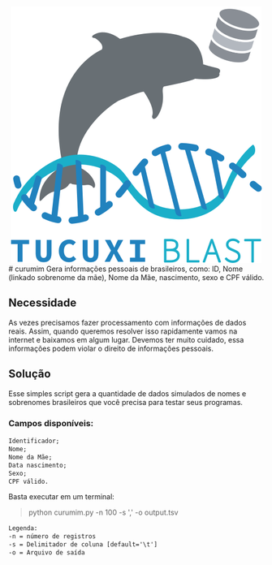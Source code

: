 <div align="center">
  <img src="/data/logo_tucuxi_2.png"><br>
</div>
# curumim
Gera informações pessoais de brasileiros, como: ID, Nome (linkado sobrenome da mãe), Nome da Mãe, nascimento, sexo e CPF válido.

## Necessidade
As vezes precisamos fazer processamento com informações de dados reais. Assim, quando queremos resolver isso rapidamente vamos na 
internet e baixamos em algum lugar.
Devemos ter muito cuidado, essa informações podem violar o direito de informações pessoais.

## Solução
Esse simples script gera a quantidade de dados simulados de nomes e sobrenomes brasileiros que você precisa para testar seus programas.

### Campos disponíveis:
```
Identificador;
Nome;
Nome da Mãe;
Data nascimento;
Sexo;
CPF válido.
```
Basta executar em um terminal:
>python curumim.py -n 100 -s ',' -o output.tsv

```
Legenda:
-n = número de registros
-s = Delimitador de coluna [default='\t']
-o = Arquivo de saída
```

